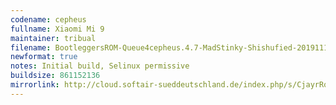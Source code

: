 ```yaml
---
codename: cepheus
fullname: Xiaomi Mi 9
maintainer: tribual
filename: BootleggersROM-Queue4cepheus.4.7-MadStinky-Shishufied-20191111-100634.zip
newformat: true
notes: Initial build, Selinux permissive
buildsize: 861152136
mirrorlink: http://cloud.softair-sueddeutschland.de/index.php/s/CjayrRqfSFqgcYp
---
```

